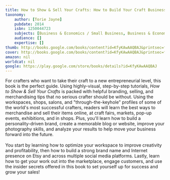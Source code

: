 ```yaml
---
title: How to Show & Sell Your Crafts: How to Build Your Craft Business at Home, Online, and in the Marketplace
taxonomy:
	author: [Torie Jayne]
	pubdate: 2014
	isbn: 1250044723
	subjects: [Business & Economics / Small Business, Business & Economics / Home-Based Businesses, Crafts & Hobbies / Reference]
	audience: []
	expertise: []
thumb: http://books.google.com/books/content?id=KfyKAwAAQBAJ&printsec=frontcover&img=1&zoom=2&edge=curl&imgtk=AFLRE715sQt2aAN2PLuP7QBUCSF4lJ5yIAiG24KY9U3PlaPbvtBZuwt_UKRAN_iyKzMKYi_kZF3e6-6lJK_-fC-OS3pojjDmAPZdB00YzHZzH2O7eu46_D_vDnu7zh_0tQCjS2bf7UBr&source=gbs_api
cover: http://books.google.com/books/content?id=KfyKAwAAQBAJ&printsec=frontcover&img=1&zoom=6&edge=curl&imgtk=AFLRE732nTQhbPUa1b4NyGdae4HgjOJLw6GkPFnV-gKxPLgczkOkIOHfCq2HCbF9ZL4T96LGE_nMX5YBFCAo-7bN6-0jrHCsiFriXl6-vSSABYx2OO16GxQF8NVajbXoDAEdigfsip7y&source=gbs_api
amazon: nil
worldcat: nil
google: https://play.google.com/store/books/details?id=KfyKAwAAQBAJ
---
```

<p>For crafters who want to take their craft to a new entrepreneurial level, this book is the perfect guide. Using highly-visual, step-by-step tutorials, <i>How to Show & Sell Your Crafts</i> is packed with helpful branding, selling, and merchandising tips that no serious crafter should be without. Using the workspaces, shops, salons, and "through-the-keyhole" profiles of some of the world's most successful crafters, readers will learn the best ways to merchandise and sell their items online, at craft fairs, markets, pop-up events, exhibitions, and in shops. Plus, you'll learn how to build a personality-driven brand, create a memorable blog or website, improve your photography skills, and analyze your results to help move your business forward into the future.<br><br>You start by learning how to optimize your workspace to improve creativity and profitability, then how to build a strong brand name and Internet presence on Etsy and across multiple social media platforms. Lastly, learn how to get your work out into the marketplace, engage customers, and use the insider secrets offered in this book to set yourself up for success and grow your sales!</p>